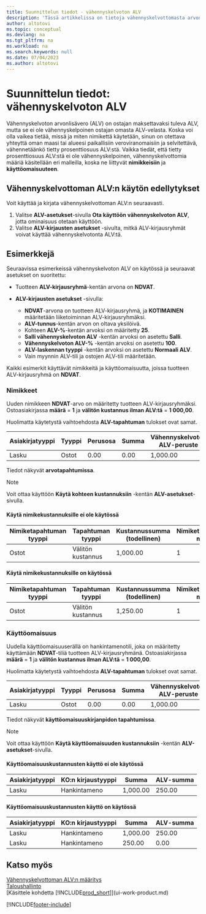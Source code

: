 ```yaml
---
title: Suunnittelun tiedot - vähennyskelvoton ALV
description: 'Tässä artikkelissa on tietoja vähennyskelvottomasta arvonlisäverosta (ALV), joka on ostajan maksettavaksi tuleva ALV, mutta se ei ole vähennyskelpoinen ostajan omasta ALV-velasta.'
author: altotovi
ms.topic: conceptual
ms.devlang: na
ms.tgt_pltfrm: na
ms.workload: na
ms.search.keywords: null
ms.date: 07/04/2023
ms.author: altotovi
---
```


# <a name="design-details-non-deductible-vat"></a>Suunnittelun tiedot: vähennyskelvoton ALV

Vähennyskelvoton arvonlisävero (ALV) on ostajan maksettavaksi tuleva ALV, mutta se ei ole vähennyskelpoinen ostajan omasta ALV-velasta. Koska voi olla vaikea tietää, missä ja miten nimikettä käytetään, sinun on otettava yhteyttä oman maasi tai alueesi paikallisiin veroviranomaisiin ja selvitettävä, vähennetäänkö tietty prosenttiosuus ALV:stä. Vaikka tiedät, että tietty prosenttiosuus ALV:stä ei ole vähennyskelpoinen, vähennyskelvottomia määriä käsitellään eri malleilla, koska ne liittyvät **nimikkeisiin** ja **käyttöomaisuuteen**.

## <a name="prerequisites-for-using-non-deductible-vat"></a>Vähennyskelvottoman ALV:n käytön edellytykset

Voit käyttää ja kirjata vähennyskelvottoman ALV:n seuraavasti.

1. Valitse **ALV-asetukset**-sivulla **Ota käyttöön vähennyskelvoton ALV**, jotta ominaisuus otetaan käyttöön.
2. Valitse **ALV-kirjausten asetukset** -sivulta, mitkä ALV-kirjausryhmät voivat käyttää vähennyskelvotonta ALV:tä.

## <a name="examples"></a>Esimerkkejä

Seuraavissa esimerkeissä vähennyskelvoton ALV on käytössä ja seuraavat asetukset on suoritettu:

- Tuotteen **ALV-kirjausryhmä**-kentän arvona on **NDVAT**.
- **ALV-kirjausten asetukset** -sivulla:

    - **NDVAT**-arvona on tuotteen ALV-kirjausryhmä, ja **KOTIMAINEN** määritetään liiketoiminnan ALV-kirjausryhmäksi.
    - **ALV-tunnus**-kentän arvon on oltava yksilöivä.
    - Kohteen **ALV-%**-kentän arvoksi on määritetty **25**.
    - **Salli vähennyskelvoton ALV** -kentän arvoksi on asetettu **Salli**.
    - **Vähennyskelvoton ALV-%** -kentän arvoksi on asetettu **100**.
    - **ALV-laskennan tyyppi** -kentän arvoksi on asetettu **Normaali ALV**.
    - Vain myynnin ALV-tili ja ostojen ALV-tili määritetään.

Kaikki esimerkit käyttävät nimikkeitä ja käyttöomaisuutta, joissa tuotteen ALV-kirjausryhmä on **NDVAT**.

### <a name="items"></a>Nimikkeet

Uuden nimikkeen **NDVAT**-arvo on määritetty tuotteen ALV-kirjausryhmäksi. Ostoasiakirjassa **määrä** = **1** ja **välitön kustannus ilman ALV:tä** = **1 000,00**.

Huolimatta käytetystä vaihtoehdosta **ALV-tapahtuman** tulokset ovat samat.

| Asiakirjatyyppi | Tyyppi | Perusosa | Summa | Vähennyskelvoton ALV-peruste | Vähennyskelvoton ALV-summa |
|---|---|---|---|---|---|
| Lasku | Ostot | 0.00 | 0.00 | 1,000.00 | 250.00 |

Tiedot näkyvät **arvotapahtumissa**.

> [!NOTE]
> Voit ottaa käyttöön **Käytä kohteen kustannuksiin** -kentän **ALV-asetukset**-sivulla.

#### <a name="use-for-item-cost-isnt-enabled"></a>Käytä nimikekustannuksille ei ole käytössä

| Nimiketapahtuman tyyppi | Tapahtuman tyyppi | Kustannussumma (todellinen) | Nimiketapahtumien määrä |
|---|---|---|---|
| Ostot | Välitön kustannus | 1,000.00 | 1 |

#### <a name="use-for-item-cost-is-enabled"></a>Käytä nimikekustannuksille on käytössä

| Nimiketapahtuman tyyppi | Tapahtuman tyyppi | Kustannussumma (todellinen) | Nimiketapahtumien määrä |
|---|---|---|---|
| Ostot | Välitön kustannus | 1,250.00 | 1 |

### <a name="fixed-assets"></a>Käyttöomaisuus

Uudella käyttöomaisuuserällä on hankintamenotili, joka on määritetty käyttämään **NDVAT**-tiliä tuotteen ALV-kirjausryhmänä. Ostoasiakirjassa **määrä** = **1** ja **välitön kustannus ilman ALV:tä** = **1 000,00**.

Huolimatta käytetystä vaihtoehdosta **ALV-tapahtuman** tulokset ovat samat.

| Asiakirjatyyppi | Tyyppi | Perusosa | Summa | Vähennyskelvoton ALV-peruste | Vähennyskelvoton ALV-summa |
|---|---|---|---|---|---|
| Lasku | Ostot | 0.00 | 0.00 | 1,000.00 | 250.00 |

Tiedot näkyvät **käyttöomaisuuskirjanpidon tapahtumissa**.

> [!NOTE]
> Voit ottaa käyttöön **Käytä käyttöomaisuuden kustannuksiin** -kentän **ALV-asetukset**-sivulla.

#### <a name="use-for-fixed-asset-cost-isnt-enabled"></a>Käyttöomaisuuskustannusten käyttö ei ole käytössä

| Asiakirjatyyppi | KO:n kirjaustyyppi | Summa | ALV-summa |
|---|---|---|---|
| Lasku | Hankintameno | 1,000.00 | 250.00 |

#### <a name="use-for-fixed-asset-cost-is-enabled"></a>Käyttöomaisuuskustannusten käyttö on käytössä

| Asiakirjatyyppi | KO:n kirjaustyyppi | Summa | ALV-summa |
|---|---|---|---|
| Lasku | Hankintameno | 1,000.00 | 250.00 |
| Lasku | Hankintameno | 250.00 | 0.00 |

## <a name="see-also"></a>Katso myös

[Vähennyskelvottoman ALV:n määritys](finance-setup-nondeductible-vat.md)  
[Taloushallinto](finance.md)  
[Käsittele kohdetta [!INCLUDE[prod_short](includes/prod_short.md)]](ui-work-product.md)

[!INCLUDE[footer-include](includes/footer-banner.md)]

